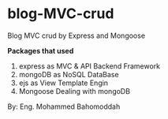# blog-MVC-crud
Blog MVC crud by Express and Mongoose

 **Packages that used** 
1. express as MVC & API Backend Framework
2. mongoDB as NoSQL DataBase
3. ejs as View Template Engin
4. Mongoose Dealing with mongoDB

By: Eng. Mohammed Bahomoddah
